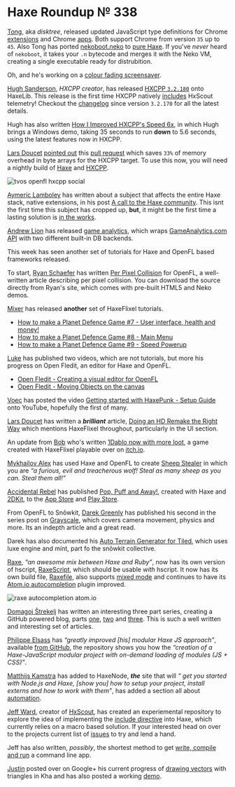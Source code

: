[_template]: ../templates/roundup.html
[date]: / "2015-09-28 09:24:00"
[modified]: / "2015-09-28 16:09:00"
[published]: / "2015-09-28 16:30:00"
[“”]: a ""
# Haxe Roundup № 338

[Tong][tw1], aka _disktree_, released updated JavaScript type
definitions for Chrome [extensions][l1] and Chrome [apps][l2]. Both support
Chrome from version `35` up to `45`. Also Tong has ported [nekoboot.neko][l3]
to [pure Haxe][l4]. If you've _never_ heard of `nekoboot`, it takes your `.n`
bytecode and merges it with the Neko VM, creating a single executable ready
for distrubition.

Oh, and he's working on a [colour fading screensaver][l11].

[Hugh Sanderson][tw2], _HXCPP creator_, has released [HXCPP `3.2.180`][l5] onto
HaxeLib. This release is the first time HXCPP natively [includes][l14]
HxScout telemetry! Checkout the [changelog][l23] since version `3.2.170` for all
the latest details.

Hugh has also written [How I Improved HXCPP's Speed 6x][l6], in which
Hugh brings a Windows demo, taking 35 seconds to run **down** to 5.6 seconds, 
using the latest features now in HXCPP.

[Lars Doucet][tw3] [pointed out][l8] this [pull request][l9] which
saves `33%` of memory overhead in byte arrays for the HXCPP target. To use this
now, you will need a nightly build of [Haxe][l7] and [HXCPP][l10].

![tvos openfl hxcpp social](/img/338/tvos.jpg "Valerio Santinelli (@santinellival) running HXCPP & OpenFL on tvOS!")

[Aymeric Lamboley][tw4] has written about a subject that affects the entire Haxe
stack, native extensions, in his post [A call to the Haxe community][l12]. This
isnt the first time this subject has cropped up, **but**, it might be the first
time a lasting solution is [in the works][l13].

[Andrew Lion][tw7] has released [game analytics][l18], which wraps 
[GameAnalytics.com][l19] [API][l20] with two different built-in DB backends.

This week has seen another set of tutorials for Haxe and OpenFL based frameworks
released.

To start, [Ryan Schaefer][tw5] has written [Per Pixel Collision][l15] for OpenFL,
a well-written article describing per pixel collision. You can download the source
directly from Ryan's site, which comes with pre-built HTML5 and Neko demos.

[Mixer][tw6] has released **another** set of HaxeFlixel tutorials.

- [How to make a Planet Defence Game #7 - User interface, health and money!][l16-27]
- [How to make a Planet Defence Game #8 - Main Menu][l16-38]
- [How to make a Planet Defence Game #9 - Speed Powerup][l16-9]

[Luke][tw8] has published two videos, which are not tutorials, but more his 
progress on Open Fledit, an editor for Haxe and OpenFL.

- [Open Fledit - Creating a visual editor for OpenFL][l22-53]
- [Open Fledit - Moving Objects on the canvas][l22-4]

[Voec][tmlr1] has posted the
video [Getting started with HaxePunk - Setup Guide][l17-35] onto YouTube, hopefully
the first of many.

[Lars Doucet][tw3] has written a _**brilliant**_ article, [Doing an HD Remake the
Right Way][l21] which mentions HaxeFlixel throughout, particularly in the UI 
section.

An update from [Bob][tw11] who's written [1Dablo now with more loot][l29], a game
created with HaxeFlixel playable over on [itch.io][l29].

[Mykhailov Alex][tw10] has used Haxe and OpenFL to create [Sheep Stealer][l28] in 
which you are _“a furious, evil and treacherous wolf! Steal as 
many sheep as you can. Steal them all!”_

[Accidental Rebel][tw9] has published [Pop, Puff and Away!][l24], created with
Haxe and [2DKit][l25], to the [App Store][l26] and [Play Store][l27].

From OpenFL to Snõwkit, [Darek Greenly][tw12] has published his second in the series
post on [Grayscale][l35], which covers camera movement, physics and more. Its an
indepth article and a great read.

Darek has also documented his [Auto Terrain Generator for Tiled][l36], which uses
luxe engine and mínt, part fo the snõwkit collective.

[Raxe][l30], _“an awesome mix between Haxe and Ruby”_, now has its own version of
hscript, [RaxeScript][l31], which should be usable _with_ hscript. It now has its
own build file, [Raxefile][l32], also supports [mixed mode][l33] and continues to
have its [Atom.io autocompletion][l34] plugin improved.

![raxe autocompletion atom.io](/img/338/raxe.png "Raxe Atom.io autocompletion plugin by @Peekmo")

[Domagoj Štrekelj][gh1] has written an interesting three part series, creating
a GitHub powered blog, parts [one][l37], [two][l38] and [three][l39]. This is such
a well written and interesting set of articles.

[Philippe Elsass][tw13] has _“greatly improved [his] modular Haxe JS approach”_, 
available [from GitHub][l37], the repository shows you how the _“creation of a 
Haxe-JavaScript modular project with on-demand loading of modules (JS + CSS)”_.

[Matthijs Kamstra][tw14] has added to HaxeNode, _**the**_ site that will _“
get you started with Node.js and Haxe, [show you] how to setup your project, 
install externs and how to work with them”_, has added a section all about
[automation][l38].

[Jeff Ward][tw15], creator of [HxScout][l42], has created an experiemental 
repository to explore the idea of implementing the [include directive][l39] into
Haxe, which currently relies on a macro based solution. If your interested head 
on over to the projects current list of [issues][l40] to try and lend a hand.

Jeff has also written, _possibly_, the shortest method to get [write, compile and
run][l41] a command line app.

[Justin][g+1] posted over on Google+ his current progress of [drawing vectors][l43]
with triangles in Kha and has also posted a working [demo][l44].

[g+1]: https://plus.google.com/u/1/b/113704686911055424796/100887585476076589216 "@JustinFront"
[gh1]: https://github.com/dstrekelj "@dstrekelj"
[tmlr1]: http://384400kilometers.tumblr.com/ "@Voec"

[tw15]: http://twitter.com/jeff__ward "@jeff__ward"
[tw14]: https://twitter.com/MatthijsKamstra "@MatthijsKamstra"
[tw13]: https://twitter.com/elsassph "@elsassph"
[tw12]: https://twitter.com/Zielakpl "@Zielakpl"
[tw11]: https://twitter.com/blubberquark "@blubberquark"
[tw10]: https://twitter.com/MykhailovAlex "@MykhailovAlex"
[tw9]: https://twitter.com/accidentalrebel "@accidentalrebel"
[tw8]: https://twitter.com/tienery "@tienery"
[tw7]: https://twitter.com/lion123dev "@lion123dev"
[tw6]: https://twitter.com/5Mixer "@5Mixer"
[tw5]: https://twitter.com/Rhuno "@Rhuno"
[tw4]: https://twitter.com/aymericlamboley "@aymericlamboley"
[tw3]: https://twitter.com/larsiusprime "@larsiusprime"
[tw2]: https://twitter.com/GameHaxe "@GameHaxe"
[tw1]: https://twitter.com/disktree "@disktree"
	
[l44]: https://plus.google.com/u/1/b/113704686911055424796/100887585476076589216/posts/7nNiwrKRnWb "Vectors in Kha Demo"
[l43]: https://plus.google.com/u/1/b/113704686911055424796/100887585476076589216/posts/ijs9EbZSMWC "Drawing Vectors with Triangles in Kha on Google+"
[l42]: https://www.patreon.com/hxscout?ty=h "Support HxScout on Patreon"
[l41]: https://groups.google.com/forum/#!msg/haxelang/G0kWaO1mGUc/n1pnq9qNCAAJ "Brief Hello World intro to Haxe command line apps"
[l40]: https://github.com/jcward/haxe-includes/issues "Haxe Include GitHub Issues"
[l39]: https://en.wikipedia.org/wiki/Include_directive "Include Directive on Wikipedia"
[l38]: http://matthijskamstra.github.io/haxenode/11automation/about.html "HaxeNode Automation tutorial"
[l37]: https://github.com/elsassph/modular-haxe-example "Modular Haxe JS Example on GitHub"
[l36]: http://darekgreenly.com/auto-terrain-generator-for-tiled "Auto Terrain Generator for Tiled"
[l35]: http://darekgreenly.com/grayscale-dev-log-2 "Grayscale Dev Log 2"
[l34]: https://atom.io/packages/raxe-lang "Raxe Atom.io AutoCompletion Plugin"
[l33]: https://twitter.com/_deathbeam/status/649293679568547840 "Raxe Mix Mode on Twitter"
[l32]: https://gist.github.com/deathbeam/15bb6805554602adb093 "Raxefile on gist.github.com"
[l31]: https://github.com/nondev/raxe/blob/master/src/raxe/script/RaxeScript.rx "RaxeScript on GitHub"
[l30]: https://github.com/nondev/raxe "Ruby + Haxe = Raxe"
[l29]: http://blubberquark.itch.io/1d-ablo "1D-ablo on Itch.io"
[l28]: http://sheepstealer.info/ "Sheep Stealer - The game"
[l27]: https://play.google.com/store/apps/details?id=air.com.accidentalrebel.poppuffnaway "Pop, Puff and Away on the Play Store"
[l26]: https://itunes.apple.com/us/app/pop-puff-and-away!/id936769784?ls=1&mt=8 "Pop, Puff and Away! on the App Store"
[l25]: https://twitter.com/2DKit "@2DKit"
[l24]: http://www.accidentalrebel.com/pop-puff-and-away/ "Pop, Puff and Away!"
[l23]: http://nmehost.com/hxcpp/ "HXCPP changelog"
	
[l22-4]: https://www.youtube.com/watch?v=rTQSGSivYUU "Open Fledit - Moving Objects on the canvas on YouTube"
[l22-53]: https://www.youtube.com/watch?v=LpJtJmH7pyc "Open Fledit - Creating a visual editor for OpenFL on YouTube"
	
[l21]: http://www.fortressofdoors.com/doing-an-hd-remake-the-right-way/ "Doing an HD Remake the Right Way"
[l20]: http://www.gameanalytics.com/docs/rest-api "GameAnalytics REST API"
[l19]: http://www.gameanalytics.com/ "GameAnalytics"
[l18]: http://lib.haxe.org/p/gameanalytics/ "GameAnalytics on HaxeLib"
	
[l17-35]: https://www.youtube.com/watch?v=dI91O7K2EKw "Getting started with HaxePunk - Setup Guide on YouTube"
	
[l16-9]: https://www.youtube.com/watch?v=xzrbG7GR1lY "How to make a Planet Defence Game #9 - Speed Powerup on YouTube"
[l16-38]: https://www.youtube.com/watch?v=fmoOvq4NYrA "How to make a Planet Defence Game #8 - Main Menu on YouTube"
[l16-27]: https://www.youtube.com/watch?v=fmoOvq4NYrA "How to make a Planet Defence Game #7 - User Interface, health and money! on YouTube"
	
[l15]: http://rhuno.com/flashblog/2015/09/28/tutorial-per-pixel-collision/ "Per Pixel Collision"
[l14]: https://twitter.com/Jeff__Ward/status/649043633019072512 "HxScout telemetry natively supported by HXCPP"
[l13]: https://twitter.com/___discovery/status/648473302848114688 "Native extension work in progress"
[l12]: http://www.aymericlamboley.fr/blog/a-call-to-the-haxe-community/ "A call to the Haxe community"
[l11]: https://twitter.com/disktree/status/649913927585931264 "Colour fading screensaver"
[l10]: http://nmehost.com/hxcpp/ "Nightly HXCPP builds"
[l9]: https://github.com/HaxeFoundation/haxe/pull/4565 "haxe.ioBytes.alloc use exact size Pull Request on GitHub"
[l8]: https://twitter.com/larsiusprime/status/649412801337925632 "HXCPP 33% memory saving"
[l7]: http://build.haxe.org "Nightly Haxe Builds"
[l6]: http://gamehaxe.com/2015/10/01/how-i-improved-hxcpp-speed-6x/ "How I Improved HXCPP's Speed 6x"
[l5]: http://lib.haxe.org/p/hxcpp "HXCPP on HaxeLib"
[l4]: https://github.com/tong/nekoboot "Nekoboot on GitHub"
[l3]: https://github.com/HaxeFoundation/neko/blob/master/src/tools/nekoboot.neko "Nekoboot.neko on GitHub"
[l2]: https://github.com/tong/chrome.app "Chrome.app on GitHub"
[l1]: https://github.com/tong/chrome.extension "Chrome.extension on GitHub"
